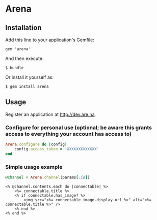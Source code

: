 # Arena

## Installation

Add this line to your application's Gemfile:

    gem 'arena'

And then execute:

    $ bundle

Or install it yourself as:

    $ gem install arena

## Usage

Register an application at http://dev.are.na.

### Configure for personal use (optional; be aware this grants access to everything your account has access to)
```ruby
Arena.configure do |config|
    config.access_token = 'XXXXXXXXXXXXX'
end
```

### Simple usage example

```ruby
@channel = Arena.channel(params[:id])
```

```erb
<% @channel.contents.each do |connectable| %>
    <%= connectable.title %>
    <% if connectable.has_image? %>
        <img src="<%= connectable.image.display.url %>" alt="<%= connectable.title %>" />
    <% end %>
<% end %>
```
